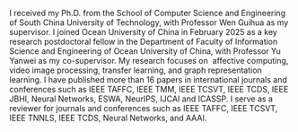 I received my Ph.D. from the School of Computer Science and Engineering of South China University of Technology, with Professor Wen Guihua as my supervisor. I joined Ocean University of China in February 2025 as a key research postdoctoral fellow in the Department of Faculty of Information Science and Engineering of Ocean University of China, with Professor Yu Yanwei as my co-supervisor. My research focuses on  affective computing, video image processing, transfer learning, and graph representation learning. I have published more than 16 papers in international journals and conferences such as IEEE TAFFC, IEEE TMM, IEEE TCSVT, IEEE TCDS, IEEE JBHI, Neural Networks, ESWA, NeurIPS, IJCAI and ICASSP. I serve as a reviewer for journals and conferences such as IEEE TAFFC, IEEE TCSVT, IEEE TNNLS, IEEE TCDS, Neural Networks, and AAAI.

